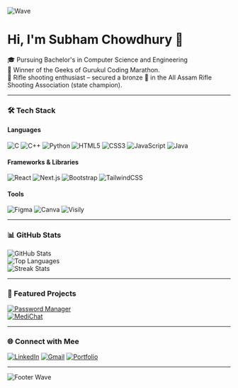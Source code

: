 ![Wave](https://capsule-render.vercel.app/api?type=waving&color=gradient&height=200&section=header&text=Welcome%20to%20My%20Profile!&fontSize=40&fontAlign=50&fontAlignY=40)

# Hi, I'm Subham Chowdhury 👋  

🎓 Pursuing Bachelor's in Computer Science and Engineering   
🥇 Winner of the Geeks of Gurukul Coding Marathon.  
🔫 Rifle shooting enthusiast – secured a bronze 🥉 in the All Assam Rifle Shooting Association (state champion).  

---

### 🛠️ Tech Stack  

#### **Languages**  
![C](https://img.shields.io/badge/-C-A8B9CC?style=for-the-badge&logo=c&logoColor=white) ![C++](https://img.shields.io/badge/-C++-00599C?style=for-the-badge&logo=cplusplus&logoColor=white) ![Python](https://img.shields.io/badge/-Python-3776AB?style=for-the-badge&logo=python&logoColor=white) ![HTML5](https://img.shields.io/badge/-HTML5-E34F26?style=for-the-badge&logo=html5&logoColor=white) ![CSS3](https://img.shields.io/badge/-CSS3-1572B6?style=for-the-badge&logo=css3&logoColor=white) ![JavaScript](https://img.shields.io/badge/-JavaScript-F7DF1E?style=for-the-badge&logo=javascript&logoColor=black) ![Java](https://img.shields.io/badge/-Java-007396?style=for-the-badge&logo=java&logoColor=white)  

#### **Frameworks & Libraries**  
![React](https://img.shields.io/badge/-React-61DAFB?style=for-the-badge&logo=react&logoColor=white) ![Next.js](https://img.shields.io/badge/-Next.js-000000?style=for-the-badge&logo=next.js&logoColor=white) ![Bootstrap](https://img.shields.io/badge/-Bootstrap-7952B3?style=for-the-badge&logo=bootstrap&logoColor=white) ![TailwindCSS](https://img.shields.io/badge/-TailwindCSS-38B2AC?style=for-the-badge&logo=tailwind-css&logoColor=white)  

#### **Tools**  
![Figma](https://img.shields.io/badge/-Figma-F24E1E?style=for-the-badge&logo=figma&logoColor=white) ![Canva](https://img.shields.io/badge/-Canva-00C4CC?style=for-the-badge&logo=canva&logoColor=white) ![Visily](https://img.shields.io/badge/-Visily-FF5722?style=for-the-badge&logoColor=white)  

---

### 📊 GitHub Stats  

![GitHub Stats](https://github-readme-stats.vercel.app/api?username=Subhamchowdhury31&show_icons=true&theme=radical)  
![Top Languages](https://github-readme-stats.vercel.app/api/top-langs/?username=Subhamchowdhury31&layout=compact&theme=radical)  
![Streak Stats](https://streak-stats.demolab.com/?user=Subhamchowdhury31&theme=radical)  

---

### 🚀 Featured Projects  

[![Password Manager](https://github-readme-stats.vercel.app/api/pin/?username=Subhamchowdhury31&repo=password-manager&theme=radical)](https://github.com/Subhamchowdhury31/password-manager)  
[![MediChat](https://github-readme-stats.vercel.app/api/pin/?username=Subhamchowdhury31&repo=MediChat&theme=radical)](https://github.com/Subhamchowdhury31/MediChat.git)  

---

### 🌐 Connect with Mee  

[![LinkedIn](https://img.shields.io/badge/-LinkedIn-0077B5?style=for-the-badge&logo=linkedin&logoColor=white)](https://www.linkedin.com/in/subham-chowdhury31)
 [![Gmail](https://img.shields.io/badge/-Email-D14836?style=for-the-badge&logo=gmail&logoColor=white)](mailto:chowdhurysubham7576@gmail.com) [![Portfolio](https://img.shields.io/badge/Portfolio-242424?style=for-the-badge&logo=About.me&logoColor=white)](https://subhamchowdhury31.github.io/portfolio)  

---

![Footer Wave](https://capsule-render.vercel.app/api?type=waving&color=gradient&height=150&section=footer)
